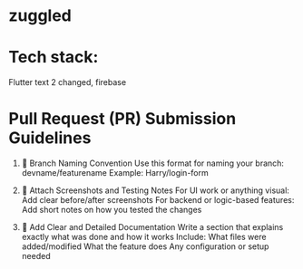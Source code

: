 # zuggled

# Tech stack:
Flutter text 2 changed, firebase


# Pull Request (PR) Submission Guidelines

1. 📌 Branch Naming Convention
Use this format for naming your branch: devname/featurename
Example: Harry/login-form

2. 🧪 Attach Screenshots and Testing Notes
For UI work or anything visual: Add clear before/after screenshots
For backend or logic-based features: Add short notes on how you tested the changes

3. 📄 Add Clear and Detailed Documentation
Write a section that explains exactly what was done and how it works
Include:
What files were added/modified
What the feature does
Any configuration or setup needed
